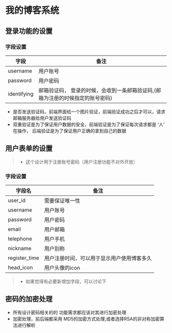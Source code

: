# 我的博客系统

## 登录功能的设置

### 字段设置

| 字段 | 备注 |
| - | - |
| username | 用户账号 |
| password | 用户密码 |
| identifying | 邮箱验证码， 登录的时候，会收到一条邮箱验证码,(邮箱为注册的时候指定的账号密码) |
* 是否发送验证码，前端界面给一个图片验证，前端验证成功之后才可以，请求邮箱服务器给用户发送验证码
* 双重验证是为了保证用户数据的安全，前端验证是为了保证每次请求都是 ‘人’ 在操作， 后端验证是为了保证用户正确的拿到自己的数据

## 用户表单的设置

>* 这个设计用于注册账号密码（用户注册功能不对外开放）

### 字段设置
|字段名| 备注|
|-|-|
|user_id | 需要保证唯一性|
|username | 用户账号 |
|password | 用户密码 |
|email | 用户邮箱 |
| telephone | 用户手机|
| nickname | 用户别称|
| register_time | 用户注册时间，可以用于显示用户使用博客多久
| head_icon | 用户头像的icon |

> * 如果觉得有必要新增加字段，可以讨论下

## 密码的加密处理
* 所有设计密码相关的的 功能需求都应该对其进行加密处理
* 加密处理，前后端都采用 MD5的加密方式处理,或者选择RSA的非对称加密算法进行解析
